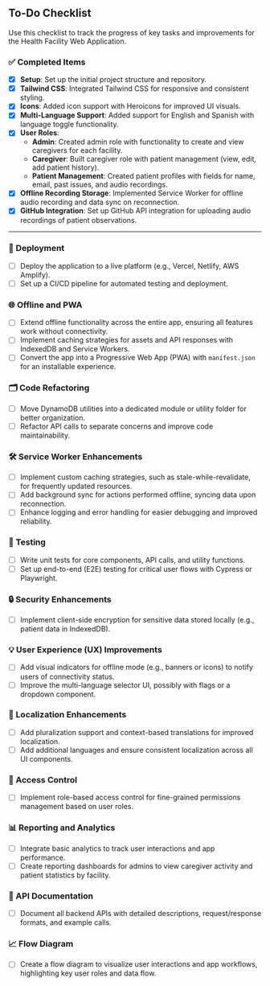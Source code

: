 ## To-Do Checklist

Use this checklist to track the progress of key tasks and improvements for the Health Facility Web Application.

### ✅ Completed Items
- [x] **Setup**: Set up the initial project structure and repository.
- [x] **Tailwind CSS**: Integrated Tailwind CSS for responsive and consistent styling.
- [x] **Icons**: Added icon support with Heroicons for improved UI visuals.
- [x] **Multi-Language Support**: Added support for English and Spanish with language toggle functionality.
- [x] **User Roles**:
  - **Admin**: Created admin role with functionality to create and view caregivers for each facility.
  - **Caregiver**: Built caregiver role with patient management (view, edit, add patient history).
  - **Patient Management**: Created patient profiles with fields for name, email, past issues, and audio recordings.
- [x] **Offline Recording Storage**: Implemented Service Worker for offline audio recording and data sync on reconnection.
- [x] **GitHub Integration**: Set up GitHub API integration for uploading audio recordings of patient observations.

---

### 🔧 Deployment
- [ ] Deploy the application to a live platform (e.g., Vercel, Netlify, AWS Amplify).
- [ ] Set up a CI/CD pipeline for automated testing and deployment.

### 🌐 Offline and PWA
- [ ] Extend offline functionality across the entire app, ensuring all features work without connectivity.
- [ ] Implement caching strategies for assets and API responses with IndexedDB and Service Workers.
- [ ] Convert the app into a Progressive Web App (PWA) with `manifest.json` for an installable experience.

### 🗂️ Code Refactoring
- [ ] Move DynamoDB utilities into a dedicated module or utility folder for better organization.
- [ ] Refactor API calls to separate concerns and improve code maintainability.

### 🛠️ Service Worker Enhancements
- [ ] Implement custom caching strategies, such as stale-while-revalidate, for frequently updated resources.
- [ ] Add background sync for actions performed offline, syncing data upon reconnection.
- [ ] Enhance logging and error handling for easier debugging and improved reliability.

### 🧪 Testing
- [ ] Write unit tests for core components, API calls, and utility functions.
- [ ] Set up end-to-end (E2E) testing for critical user flows with Cypress or Playwright.

### 🔒 Security Enhancements
- [ ] Implement client-side encryption for sensitive data stored locally (e.g., patient data in IndexedDB).

### 💡 User Experience (UX) Improvements
- [ ] Add visual indicators for offline mode (e.g., banners or icons) to notify users of connectivity status.
- [ ] Improve the multi-language selector UI, possibly with flags or a dropdown component.

### 🔄 Localization Enhancements
- [ ] Add pluralization support and context-based translations for improved localization.
- [ ] Add additional languages and ensure consistent localization across all UI components.

### 🔑 Access Control
- [ ] Implement role-based access control for fine-grained permissions management based on user roles.

### 📊 Reporting and Analytics
- [ ] Integrate basic analytics to track user interactions and app performance.
- [ ] Create reporting dashboards for admins to view caregiver activity and patient statistics by facility.

### 📄 API Documentation
- [ ] Document all backend APIs with detailed descriptions, request/response formats, and example calls.

### 📈 Flow Diagram
- [ ] Create a flow diagram to visualize user interactions and app workflows, highlighting key user roles and data flow.
